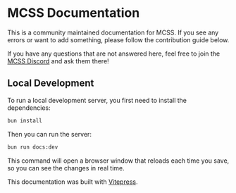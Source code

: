 # MCSS Documentation

This is a community maintained documentation for MCSS. If you see any errors or want to add something, please follow the contribution guide below.

If you have any questions that are not answered here, feel free to join the [MCSS Discord](https://mcserversoft.com/discord) and ask them there!

## Local Development

To run a local development server, you first need to install the dependencies:

``` bash
bun install
```

Then you can run the server:

``` bash
bun run docs:dev
```

This command will open a browser window that reloads each time you save, so you can see the changes in real time.

This documentation was built with [Vitepress](https://vitepress.dev/).
